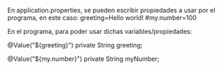 En application.properties, se pueden escribir propiedades a usar por el programa, en este caso:
greeting=Hello world!
#my.number=100

En el programa, para poder usar dichas variables/propiedades:

@Value("${greeting}")
	private String greeting;

@Value("${my.number}")
	private String myNumber;
